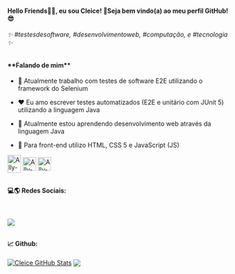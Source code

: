 
<h4> Hello Friends👋🏾, eu sou Cleice! 🌴Seja bem vindo(a) ao meu perfil GitHub! 😎 </h4>  
<h4></h4>   
<h6> ✨  #testesdesoftware, #desenvolvimentoweb, #computação, e #tecnologia ✨ </h6>

##
<h4>**Falando de mim**</h4>

- 🔭 Atualmente trabalho com testes de software E2E utilizando o framework do Selenium 

- ❤️ Eu amo escrever testes automatizados (E2E e unitário com JUnit 5) utilizando a linguagem Java 

- 🌱 Atualmente estou aprendendo desenvolvimento web através da linguagem Java

- 📲 Para front-end utilizo HTML, CSS 5 e JavaScript (JS)

<div align="left" style="display: inline_block">
  <img align="center" alt="Ally-Java" height="40" width="30" src="https://cdn.jsdelivr.net/gh/devicons/devicon/icons/java/java-original.svg" />
  <img align="center" alt="Ally-Java" height="30" width="30" src="https://cdn.jsdelivr.net/gh/devicons/devicon/icons/selenium/selenium-original.svg" />
  <img align="center" alt="Ally-Java" height="30" width="30" src="https://cdn.jsdelivr.net/gh/devicons/devicon/icons/spring/spring-original.svg" />
 </div>
 
 ##
<h4> 💻🌎 Redes Sociais: <br></h4>
<br />

<a href="https://www.linkedin.com/in/cleicetnsouza/" target="_blank"><img src="https://img.shields.io/badge/-LinkedIn-%230077B5?style=for-the-badge&logo=linkedin&logoColor=white" target="_blank"></a>
 
 ##
 <h4> 📈 Github: <br></h4>
<a href="https://github.com/CleiceSouza/"><img align="center" src="https://github-readme-stats.vercel.app/api?username=CleiceSouza&show_icons=true&include_all_commits=false&theme=monokai&hide_border=true" alt="Cleice GitHub Stats" /></a> 
<a href="https://github.com/CleiceSouza/"><img align="center" src="https://github-readme-stats.vercel.app/api/top-langs/?username=CleiceSouza&layout=compact&theme=monokai&hide_border=true" /></a>


  

